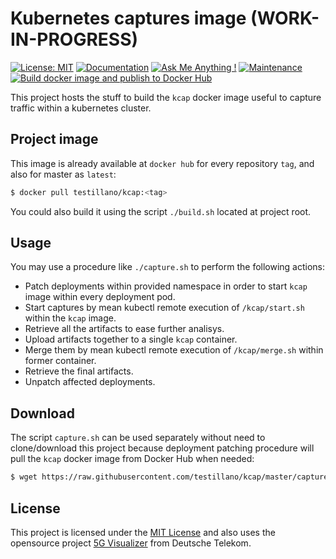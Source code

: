 # Kubernetes captures image (WORK-IN-PROGRESS)

[![License: MIT](https://img.shields.io/badge/License-MIT-yellow.svg)](https://opensource.org/licenses/MIT)
[![Documentation](https://codedocs.xyz/testillano/kcap.svg)](https://codedocs.xyz/testillano/kcap/index.html)
[![Ask Me Anything !](https://img.shields.io/badge/Ask%20me-anything-1abc9c.svg)](https://github.com/testillano)
[![Maintenance](https://img.shields.io/badge/Maintained%3F-yes-green.svg)](https://github.com/testillano/kcap/graphs/commit-activity)
[![Build docker image and publish to Docker Hub](https://github.com/testillano/kcap/actions/workflows/docker-publish.yml/badge.svg)](https://github.com/testillano/kcap/actions/workflows/docker-publish.yml)

This project hosts the stuff to build the `kcap` docker image useful to capture traffic within a kubernetes cluster.

## Project image

This image is already available at `docker hub` for every repository `tag`, and also for master as `latest`:

```bash
$ docker pull testillano/kcap:<tag>
```

You could also build it using the script `./build.sh` located at project root.

## Usage

You may use a procedure like `./capture.sh` to perform the following actions:

* Patch deployments within provided namespace in order to start `kcap` image within every deployment pod.
* Start captures by mean kubectl remote execution of `/kcap/start.sh` within the `kcap` image.
* Retrieve all the artifacts to ease further analisys.
* Upload artifacts together to a single `kcap` container.
* Merge them by mean kubectl remote execution of `/kcap/merge.sh` within former container.
* Retrieve the final artifacts.
* Unpatch affected deployments.

## Download

The script `capture.sh` can be used separately without need to clone/download this project because deployment patching procedure will pull the `kcap` docker image from Docker Hub when needed:

```bash
$ wget https://raw.githubusercontent.com/testillano/kcap/master/capture.sh && chmod +x capture.sh
```

## License

This project is licensed under the [MIT License](http://opensource.org/licenses/MIT) and also uses the opensource project [5G Visualizer](https://github.com/telekom/5g-trace-visualizer/blob/master/LICENSE) from Deutsche Telekom.

